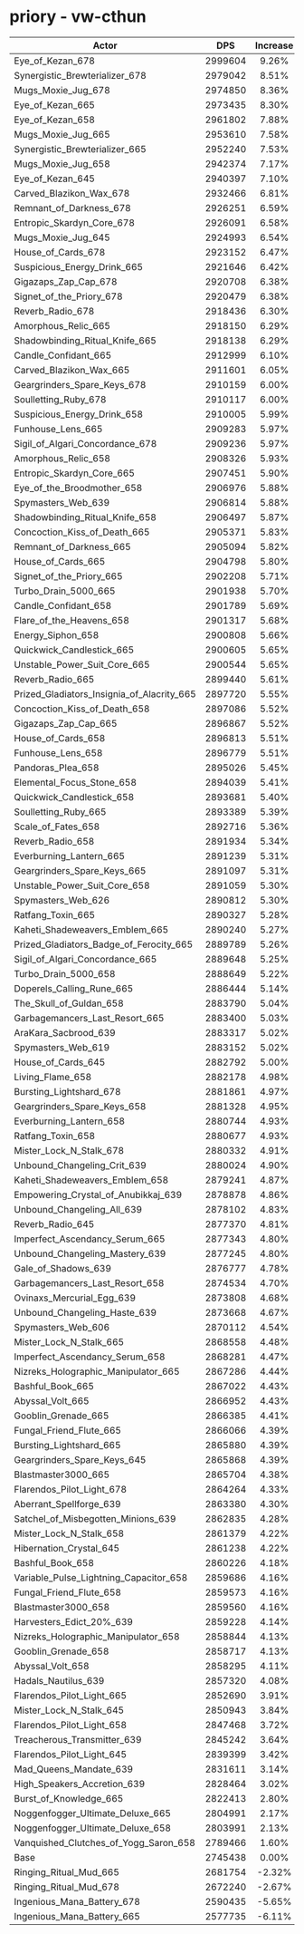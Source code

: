 # priory - vw-cthun
| Actor | DPS | Increase |
|---|:---:|:---:|
|Eye_of_Kezan_678|2999604|9.26%|
|Synergistic_Brewterializer_678|2979042|8.51%|
|Mugs_Moxie_Jug_678|2974850|8.36%|
|Eye_of_Kezan_665|2973435|8.30%|
|Eye_of_Kezan_658|2961802|7.88%|
|Mugs_Moxie_Jug_665|2953610|7.58%|
|Synergistic_Brewterializer_665|2952240|7.53%|
|Mugs_Moxie_Jug_658|2942374|7.17%|
|Eye_of_Kezan_645|2940397|7.10%|
|Carved_Blazikon_Wax_678|2932466|6.81%|
|Remnant_of_Darkness_678|2926251|6.59%|
|Entropic_Skardyn_Core_678|2926091|6.58%|
|Mugs_Moxie_Jug_645|2924993|6.54%|
|House_of_Cards_678|2923152|6.47%|
|Suspicious_Energy_Drink_665|2921646|6.42%|
|Gigazaps_Zap_Cap_678|2920708|6.38%|
|Signet_of_the_Priory_678|2920479|6.38%|
|Reverb_Radio_678|2918436|6.30%|
|Amorphous_Relic_665|2918150|6.29%|
|Shadowbinding_Ritual_Knife_665|2918138|6.29%|
|Candle_Confidant_665|2912999|6.10%|
|Carved_Blazikon_Wax_665|2911601|6.05%|
|Geargrinders_Spare_Keys_678|2910159|6.00%|
|Soulletting_Ruby_678|2910117|6.00%|
|Suspicious_Energy_Drink_658|2910005|5.99%|
|Funhouse_Lens_665|2909283|5.97%|
|Sigil_of_Algari_Concordance_678|2909236|5.97%|
|Amorphous_Relic_658|2908326|5.93%|
|Entropic_Skardyn_Core_665|2907451|5.90%|
|Eye_of_the_Broodmother_658|2906976|5.88%|
|Spymasters_Web_639|2906814|5.88%|
|Shadowbinding_Ritual_Knife_658|2906497|5.87%|
|Concoction_Kiss_of_Death_665|2905371|5.83%|
|Remnant_of_Darkness_665|2905094|5.82%|
|House_of_Cards_665|2904798|5.80%|
|Signet_of_the_Priory_665|2902208|5.71%|
|Turbo_Drain_5000_665|2901938|5.70%|
|Candle_Confidant_658|2901789|5.69%|
|Flare_of_the_Heavens_658|2901317|5.68%|
|Energy_Siphon_658|2900808|5.66%|
|Quickwick_Candlestick_665|2900605|5.65%|
|Unstable_Power_Suit_Core_665|2900544|5.65%|
|Reverb_Radio_665|2899440|5.61%|
|Prized_Gladiators_Insignia_of_Alacrity_665|2897720|5.55%|
|Concoction_Kiss_of_Death_658|2897086|5.52%|
|Gigazaps_Zap_Cap_665|2896867|5.52%|
|House_of_Cards_658|2896813|5.51%|
|Funhouse_Lens_658|2896779|5.51%|
|Pandoras_Plea_658|2895026|5.45%|
|Elemental_Focus_Stone_658|2894039|5.41%|
|Quickwick_Candlestick_658|2893681|5.40%|
|Soulletting_Ruby_665|2893389|5.39%|
|Scale_of_Fates_658|2892716|5.36%|
|Reverb_Radio_658|2891934|5.34%|
|Everburning_Lantern_665|2891239|5.31%|
|Geargrinders_Spare_Keys_665|2891097|5.31%|
|Unstable_Power_Suit_Core_658|2891059|5.30%|
|Spymasters_Web_626|2890812|5.30%|
|Ratfang_Toxin_665|2890327|5.28%|
|Kaheti_Shadeweavers_Emblem_665|2890240|5.27%|
|Prized_Gladiators_Badge_of_Ferocity_665|2889789|5.26%|
|Sigil_of_Algari_Concordance_665|2889648|5.25%|
|Turbo_Drain_5000_658|2888649|5.22%|
|Doperels_Calling_Rune_665|2886444|5.14%|
|The_Skull_of_Guldan_658|2883790|5.04%|
|Garbagemancers_Last_Resort_665|2883400|5.03%|
|AraKara_Sacbrood_639|2883317|5.02%|
|Spymasters_Web_619|2883152|5.02%|
|House_of_Cards_645|2882792|5.00%|
|Living_Flame_658|2882178|4.98%|
|Bursting_Lightshard_678|2881861|4.97%|
|Geargrinders_Spare_Keys_658|2881328|4.95%|
|Everburning_Lantern_658|2880744|4.93%|
|Ratfang_Toxin_658|2880677|4.93%|
|Mister_Lock_N_Stalk_678|2880332|4.91%|
|Unbound_Changeling_Crit_639|2880024|4.90%|
|Kaheti_Shadeweavers_Emblem_658|2879241|4.87%|
|Empowering_Crystal_of_Anubikkaj_639|2878878|4.86%|
|Unbound_Changeling_All_639|2878102|4.83%|
|Reverb_Radio_645|2877370|4.81%|
|Imperfect_Ascendancy_Serum_665|2877343|4.80%|
|Unbound_Changeling_Mastery_639|2877245|4.80%|
|Gale_of_Shadows_639|2876777|4.78%|
|Garbagemancers_Last_Resort_658|2874534|4.70%|
|Ovinaxs_Mercurial_Egg_639|2873808|4.68%|
|Unbound_Changeling_Haste_639|2873668|4.67%|
|Spymasters_Web_606|2870112|4.54%|
|Mister_Lock_N_Stalk_665|2868558|4.48%|
|Imperfect_Ascendancy_Serum_658|2868281|4.47%|
|Nizreks_Holographic_Manipulator_665|2867286|4.44%|
|Bashful_Book_665|2867022|4.43%|
|Abyssal_Volt_665|2866952|4.43%|
|Gooblin_Grenade_665|2866385|4.41%|
|Fungal_Friend_Flute_665|2866066|4.39%|
|Bursting_Lightshard_665|2865880|4.39%|
|Geargrinders_Spare_Keys_645|2865868|4.39%|
|Blastmaster3000_665|2865704|4.38%|
|Flarendos_Pilot_Light_678|2864264|4.33%|
|Aberrant_Spellforge_639|2863380|4.30%|
|Satchel_of_Misbegotten_Minions_639|2862835|4.28%|
|Mister_Lock_N_Stalk_658|2861379|4.22%|
|Hibernation_Crystal_645|2861238|4.22%|
|Bashful_Book_658|2860226|4.18%|
|Variable_Pulse_Lightning_Capacitor_658|2859686|4.16%|
|Fungal_Friend_Flute_658|2859573|4.16%|
|Blastmaster3000_658|2859560|4.16%|
|Harvesters_Edict_20%_639|2859228|4.14%|
|Nizreks_Holographic_Manipulator_658|2858844|4.13%|
|Gooblin_Grenade_658|2858717|4.13%|
|Abyssal_Volt_658|2858295|4.11%|
|Hadals_Nautilus_639|2857320|4.08%|
|Flarendos_Pilot_Light_665|2852690|3.91%|
|Mister_Lock_N_Stalk_645|2850943|3.84%|
|Flarendos_Pilot_Light_658|2847468|3.72%|
|Treacherous_Transmitter_639|2845242|3.64%|
|Flarendos_Pilot_Light_645|2839399|3.42%|
|Mad_Queens_Mandate_639|2831611|3.14%|
|High_Speakers_Accretion_639|2828464|3.02%|
|Burst_of_Knowledge_665|2822413|2.80%|
|Noggenfogger_Ultimate_Deluxe_665|2804991|2.17%|
|Noggenfogger_Ultimate_Deluxe_658|2803991|2.13%|
|Vanquished_Clutches_of_Yogg_Saron_658|2789466|1.60%|
|Base|2745438|0.00%|
|Ringing_Ritual_Mud_665|2681754|-2.32%|
|Ringing_Ritual_Mud_678|2672240|-2.67%|
|Ingenious_Mana_Battery_678|2590435|-5.65%|
|Ingenious_Mana_Battery_665|2577735|-6.11%|
